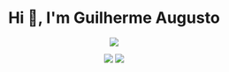 




<div align="center">
<h1 align="center">Hi 👋, I'm Guilherme Augusto </h1>
<p align="center">
  <a href="https://skillicons.dev">
    <img src="https://skillicons.dev/icons?i=git,kubernetes,docker,c,vim,js" />
  </a>
</p>
  <a href="https://instagram.com/guilherme_dev_" target="_blank"><img src="https://img.shields.io/badge/-Instagram-%23E4405F?style=for-the-badge&logo=instagram&logoColor=white" target="_blank"></a>
    <a href="https://www.linkedin.com/in/guilherme-augusto-3a4421289/" target="_blank"><img src="https://img.shields.io/badge/-LinkedIn-%230077B5?style=for-the-badge&logo=linkedin&logoColor=white" target="_blank"></a> 


